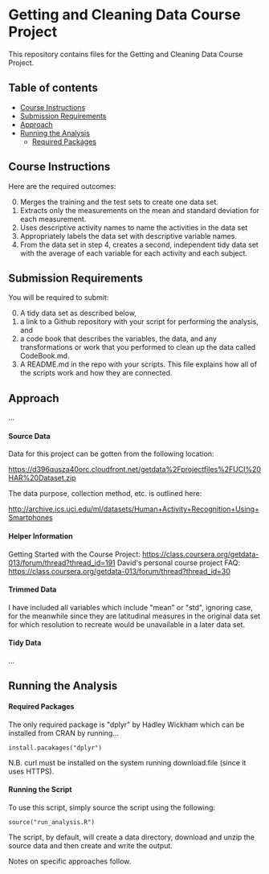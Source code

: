 # Getting and Cleaning Data Course Project

This repository contains files for the Getting and Cleaning Data Course Project.

## Table of contents

- [Course Instructions](#course-instructions)
- [Submission Requirements](#submission-requirements)
- [Approach](#approach)
- [Running the Analysis](#running-the-analysis)
  - [Required Packages](#required-packages)

## Course Instructions

Here are the required outcomes:

0. Merges the training and the test sets to create one data set.
0. Extracts only the measurements on the mean and standard deviation for each measurement. 
0. Uses descriptive activity names to name the activities in the data set
0. Appropriately labels the data set with descriptive variable names. 
0. From the data set in step 4, creates a second, independent tidy data set with the average of each variable for each activity and each subject.


## Submission Requirements

You will be required to submit: 

0. A tidy data set as described below, 
0. a link to a Github repository with your script for performing the analysis, and
0. a code book that describes the variables, the data, and any transformations or work that you performed to clean up the data called CodeBook.md. 
0. A README.md in the repo with your scripts. This file explains how all of the scripts work and how they are connected.  


## Approach

...

#### Source Data

Data for this project can be gotten from the following location:

https://d396qusza40orc.cloudfront.net/getdata%2Fprojectfiles%2FUCI%20HAR%20Dataset.zip

The data purpose, collection method, etc. is outlined here:

http://archive.ics.uci.edu/ml/datasets/Human+Activity+Recognition+Using+Smartphones

#### Helper Information

Getting Started with the Course Project: https://class.coursera.org/getdata-013/forum/thread?thread_id=191
David's personal course project FAQ: https://class.coursera.org/getdata-013/forum/thread?thread_id=30

#### Trimmed Data

I have included all variables which include "mean" or "std", ignoring case, for the meanwhile since they are latitudinal measures in the original data set for which resolution to recreate would be unavailable in a later data set.

#### Tidy Data

...

## Running the Analysis

#### Required Packages

The only required package is "dplyr" by Hadley Wickham which can be installed from CRAN by running...

```
install.pacakages("dplyr")
```
  
N.B. curl must be installed on the system running download.file (since it uses HTTPS).

#### Running the Script

To use this script, simply source the script using the following:

```
source("run_analysis.R")
```

The script, by default, will create a data directory, download and unzip the source data and then create and write the output.

Notes on specific approaches follow.


